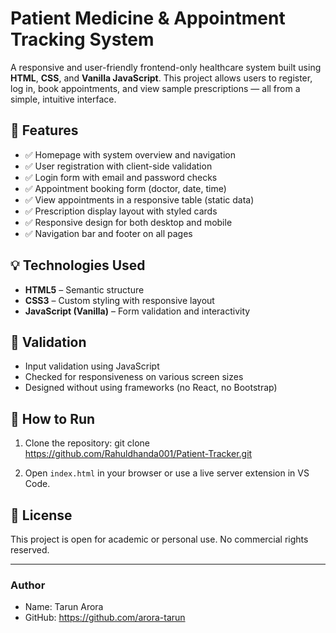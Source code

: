 # Patient Medicine & Appointment Tracking System

A responsive and user-friendly frontend-only healthcare system built using **HTML**, **CSS**, and **Vanilla JavaScript**. This project allows users to register, 
log in, book appointments, and view sample prescriptions — all from a simple, intuitive interface.

## 📌 Features

- ✅ Homepage with system overview and navigation
- ✅ User registration with client-side validation
- ✅ Login form with email and password checks
- ✅ Appointment booking form (doctor, date, time)
- ✅ View appointments in a responsive table (static data)
- ✅ Prescription display layout with styled cards
- ✅ Responsive design for both desktop and mobile
- ✅ Navigation bar and footer on all pages



## 💡 Technologies Used

- **HTML5** – Semantic structure
- **CSS3** – Custom styling with responsive layout
- **JavaScript (Vanilla)** – Form validation and interactivity

## 🧪 Validation

- Input validation using JavaScript
- Checked for responsiveness on various screen sizes
- Designed without using frameworks (no React, no Bootstrap)


## 🚀 How to Run

1. Clone the repository:
git clone https://github.com/Rahuldhanda001/Patient-Tracker.git

3. Open `index.html` in your browser or use a live server extension in VS Code.

## 📄 License

This project is open for academic or personal use. No commercial rights reserved.

---

### Author

- Name: Tarun Arora
- GitHub: https://github.com/arora-tarun
